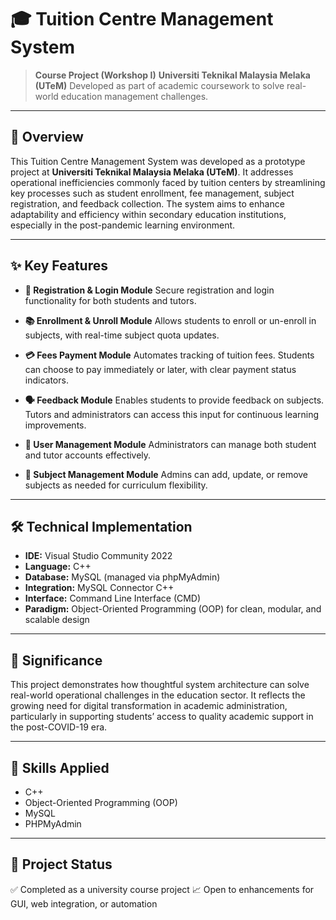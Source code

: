# 🎓 Tuition Centre Management System

> **Course Project (Workshop I)**
> **Universiti Teknikal Malaysia Melaka (UTeM)**
> Developed as part of academic coursework to solve real-world education management challenges.

---

## 📘 Overview

This Tuition Centre Management System was developed as a prototype project at **Universiti Teknikal Malaysia Melaka (UTeM)**. It addresses operational inefficiencies commonly faced by tuition centers by streamlining key processes such as student enrollment, fee management, subject registration, and feedback collection. The system aims to enhance adaptability and efficiency within secondary education institutions, especially in the post-pandemic learning environment.

---

## ✨ Key Features

* **🔐 Registration & Login Module**
  Secure registration and login functionality for both students and tutors.

* **📚 Enrollment & Unroll Module**
  Allows students to enroll or un-enroll in subjects, with real-time subject quota updates.

* **💳 Fees Payment Module**
  Automates tracking of tuition fees. Students can choose to pay immediately or later, with clear payment status indicators.

* **🗣️ Feedback Module**
  Enables students to provide feedback on subjects. Tutors and administrators can access this input for continuous learning improvements.

* **👥 User Management Module**
  Administrators can manage both student and tutor accounts effectively.

* **📖 Subject Management Module**
  Admins can add, update, or remove subjects as needed for curriculum flexibility.

---

## 🛠️ Technical Implementation

* **IDE:** Visual Studio Community 2022
* **Language:** C++
* **Database:** MySQL (managed via phpMyAdmin)
* **Integration:** MySQL Connector C++
* **Interface:** Command Line Interface (CMD)
* **Paradigm:** Object-Oriented Programming (OOP) for clean, modular, and scalable design

---

## 📌 Significance

This project demonstrates how thoughtful system architecture can solve real-world operational challenges in the education sector. It reflects the growing need for digital transformation in academic administration, particularly in supporting students’ access to quality academic support in the post-COVID-19 era.

---

## 🧠 Skills Applied

* C++
* Object-Oriented Programming (OOP)
* MySQL
* PHPMyAdmin

---

## 📂 Project Status

✅ Completed as a university course project
📈 Open to enhancements for GUI, web integration, or automation
